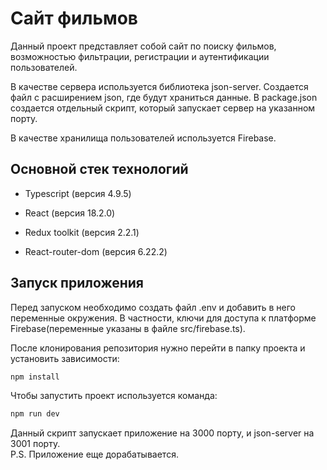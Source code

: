 # Сайт фильмов

Данный проект представляет собой сайт по поиску фильмов, возможностью фильтрации, регистрации и аутентификации пользователей.

В качестве сервера используется библиотека json-server. Создается файл с расширением json, где будут храниться данные. В package.json создается отдельный скрипт, который запускает сервер на указанном порту.

В качестве хранилища пользователей используется Firebase.

## Основной стек технологий

- Typescript (версия 4.9.5)

- React (версия 18.2.0)

- Redux toolkit (версия 2.2.1)

- React-router-dom (версия 6.22.2)

## Запуск приложения

Перед запуском необходимо создать файл .env и добавить в него переменные окружения. В частности, ключи для доступа к платформе Firebase(переменные указаны в файле src/firebase.ts).

После клонирования репозитория нужно перейти в папку проекта и установить зависимости:

```sh
npm install
```

Чтобы запустить проект используется команда:

```sh
npm run dev
```

Данный скрипт запускает приложение на 3000 порту, и json-server на 3001 порту.\
P.S. Приложение еще дорабатывается.
